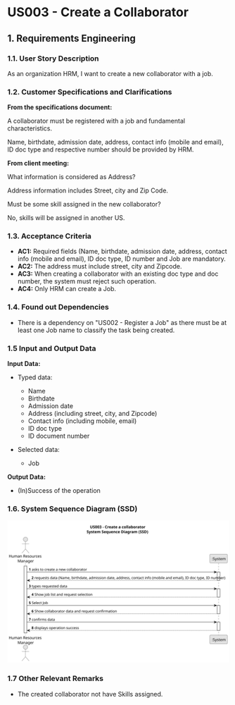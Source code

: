 # US003 - Create a Collaborator 


## 1. Requirements Engineering

### 1.1. User Story Description

As an organization HRM, I want to create a new collaborator with a job.

### 1.2. Customer Specifications and Clarifications 

**From the specifications document:**

A collaborator must be registered with a job and fundamental characteristics. 

Name, birthdate, admission date, address, contact info (mobile and email), ID doc type and respective number should be provided by HRM.

**From client meeting:**

What information is considered as Address?

Address information includes Street, city and Zip Code.

Must be some skill assigned in the new collaborator?

No, skills will be assigned in another US.



### 1.3. Acceptance Criteria

* **AC1:** Required fields (Name, birthdate, admission date, address, contact info (mobile and email), ID doc type, ID number and Job are mandatory.
* **AC2:** The address must include street, city and Zipcode.
* **AC3:** When creating a collaborator with an existing doc type and doc number, the system must reject such operation.
* **AC4:** Only HRM can create a Job.

### 1.4. Found out Dependencies

* There is a dependency on "US002 - Register a Job" as there must be at least one Job name to classify the task being created.

### 1.5 Input and Output Data

**Input Data:**

* Typed data:
  * Name
  * Birthdate
  * Admission date
  * Address (including street, city, and Zipcode)
  * Contact info (including mobile, email)
  * ID doc type
  * ID document number
	
* Selected data:
    * Job

**Output Data:**

* (In)Success of the operation

### 1.6. System Sequence Diagram (SSD)

![US003-SSD](svg/us003-system-sequence-diagram.svg)

### 1.7 Other Relevant Remarks

* The created collaborator not have Skills assigned.
